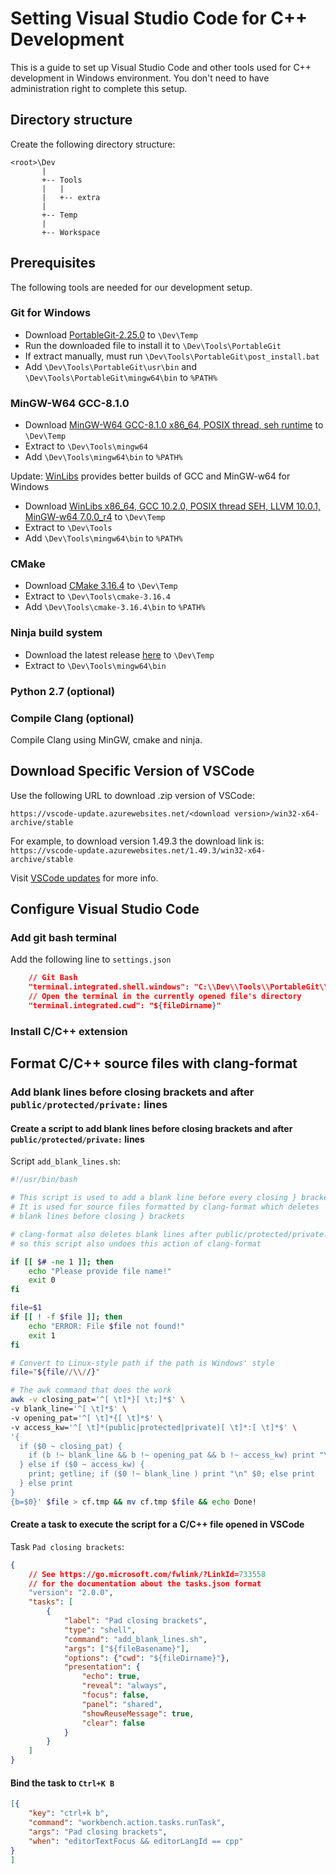 # Setting Visual Studio Code for C++ Development

This is a guide to set up Visual Studio Code and other tools used for C++ development in Windows environment.
You don't need to have administration right to complete this setup.

## Directory structure
Create the following directory structure:
```
<root>\Dev
       |
       +-- Tools
       |   |
       |   +-- extra
       |
       +-- Temp
       |
       +-- Workspace
```

## Prerequisites
The following tools are needed for our development setup.

### Git for Windows
- Download [PortableGit-2.25.0](https://github.com/git-for-windows/git/releases/download/v2.25.0.windows.1/PortableGit-2.25.0-64-bit.7z.exe) to `\Dev\Temp`
- Run the downloaded file to install it to `\Dev\Tools\PortableGit`
- If extract manually, must run `\Dev\Tools\PortableGit\post_install.bat`
- Add `\Dev\Tools\PortableGit\usr\bin` and `\Dev\Tools\PortableGit\mingw64\bin` to `%PATH%`

### MinGW-W64 GCC-8.1.0
- Download [MinGW-W64 GCC-8.1.0 x86_64, POSIX thread, seh runtime](https://sourceforge.net/projects/mingw-w64/files/Toolchains%20targetting%20Win64/Personal%20Builds/mingw-builds/8.1.0/threads-posix/seh/x86_64-8.1.0-release-posix-seh-rt_v6-rev0.7z/download) to `\Dev\Temp`
- Extract to `\Dev\Tools\mingw64`
- Add `\Dev\Tools\mingw64\bin` to `%PATH%`

Update:
[WinLibs](http://winlibs.com/) provides better builds of GCC and MinGW-w64 for Windows
- Download [WinLibs x86_64, GCC 10.2.0, POSIX thread SEH, LLVM 10.0.1, MinGW-w64 7.0.0_r4](https://github.com/brechtsanders/winlibs_mingw/releases/download/10.2.0-7.0.0-r4/winlibs-x86_64-posix-seh-gcc-10.2.0-llvm-10.0.1-mingw-w64-7.0.0-r4.7z) to `\Dev\Temp`
- Extract to `\Dev\Tools`
- Add `\Dev\Tools\mingw64\bin` to `%PATH%`

### CMake
- Download [CMake 3.16.4](https://github.com/Kitware/CMake/releases/download/v3.16.4/cmake-3.16.4-win64-x64.zip) to `\Dev\Temp`
- Extract to `\Dev\Tools\cmake-3.16.4`
- Add `\Dev\Tools\cmake-3.16.4\bin` to `%PATH%`

### Ninja build system
- Download the latest release [here](https://github.com/ninja-build/ninja/releases) to `\Dev\Temp`
- Extract to `\Dev\Tools\mingw64\bin`

### Python 2.7 (optional)

### Compile Clang (optional)
Compile Clang using MinGW, cmake and ninja.

## Download Specific Version of VSCode

Use the following URL to download .zip version of VSCode:
```
https://vscode-update.azurewebsites.net/<download version>/win32-x64-archive/stable
```

For example, to download version 1.49.3 the download link is: `https://vscode-update.azurewebsites.net/1.49.3/win32-x64-archive/stable`

Visit [VSCode updates](https://code.visualstudio.com/updates) for more info.

## Configure Visual Studio Code
### Add git bash terminal
Add the following line to `settings.json`
```json
    // Git Bash
    "terminal.integrated.shell.windows": "C:\\Dev\\Tools\\PortableGit\\bin\\bash.exe",
    // Open the terminal in the currently opened file's directory
    "terminal.integrated.cwd": "${fileDirname}"
```

### Install C/C++ extension

## Format C/C++ source files with clang-format

### Add blank lines before closing brackets and after `public/protected/private:` lines

#### Create a script to add blank lines before closing brackets and after `public/protected/private:` lines

Script `add_blank_lines.sh`:
```bash
#!/usr/bin/bash

# This script is used to add a blank line before every closing } bracket
# It is used for source files formatted by clang-format which deletes
# blank lines before closing } brackets

# clang-format also deletes blank lines after public/protected/private:
# so this script also undoes this action of clang-format

if [[ $# -ne 1 ]]; then
    echo "Please provide file name!"
    exit 0
fi

file=$1
if [[ ! -f $file ]]; then
    echo "ERROR: File $file not found!"
    exit 1
fi

# Convert to Linux-style path if the path is Windows' style
file="${file//\\//}"

# The awk command that does the work
awk -v closing_pat='^[ \t]*}[ \t;]*$' \
-v blank_line='^[ \t]*$' \
-v opening_pat='^[ \t]*{[ \t]*$' \
-v access_kw='^[ \t]*(public|protected|private)[ \t]*:[ \t]*$' \
'{
  if ($0 ~ closing_pat) {
    if (b !~ blank_line && b !~ opening_pat && b !~ access_kw) print "\n" $0; else print
  } else if ($0 ~ access_kw) {
    print; getline; if ($0 !~ blank_line ) print "\n" $0; else print
  } else print
}
{b=$0}' $file > cf.tmp && mv cf.tmp $file && echo Done!
```

#### Create a task to execute the script for a C/C++ file opened in VSCode

Task `Pad closing brackets`:
```json
{
    // See https://go.microsoft.com/fwlink/?LinkId=733558
    // for the documentation about the tasks.json format
    "version": "2.0.0",
    "tasks": [
        {
            "label": "Pad closing brackets",
            "type": "shell",
            "command": "add_blank_lines.sh",
            "args": ["${fileBasename}"],
            "options": {"cwd": "${fileDirname}"},
            "presentation": {
                "echo": true,
                "reveal": "always",
                "focus": false,
                "panel": "shared",
                "showReuseMessage": true,
                "clear": false
            }
        }
    ]
}
```

#### Bind the task to `Ctrl+K B`

```json
[{
    "key": "ctrl+k b",
    "command": "workbench.action.tasks.runTask",
    "args": "Pad closing brackets",
    "when": "editorTextFocus && editorLangId == cpp"
}
]
```
